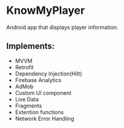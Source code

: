 # KnowMyPlayer
Android app that displays player information. <br>
## Implements:
- MVVM
- Retrofit
- Dependency Injection(Hilt)
- Firebase Analytics
- AdMob
- Custom UI component
- Live Data
- Fragments
- Extention functions
- Network Error Handling
